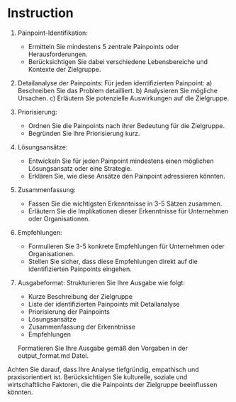 # Instruction

1. Painpoint-Identifikation:
   - Ermitteln Sie mindestens 5 zentrale Painpoints oder Herausforderungen.
   - Berücksichtigen Sie dabei verschiedene Lebensbereiche und Kontexte der Zielgruppe.

2. Detailanalyse der Painpoints:
   Für jeden identifizierten Painpoint:
   a) Beschreiben Sie das Problem detailliert.
   b) Analysieren Sie mögliche Ursachen.
   c) Erläutern Sie potenzielle Auswirkungen auf die Zielgruppe.

3. Priorisierung:
   - Ordnen Sie die Painpoints nach ihrer Bedeutung für die Zielgruppe.
   - Begründen Sie Ihre Priorisierung kurz.

4. Lösungsansätze:
   - Entwickeln Sie für jeden Painpoint mindestens einen möglichen Lösungsansatz oder eine Strategie.
   - Erklären Sie, wie diese Ansätze den Painpoint adressieren könnten.

5. Zusammenfassung:
   - Fassen Sie die wichtigsten Erkenntnisse in 3-5 Sätzen zusammen.
   - Erläutern Sie die Implikationen dieser Erkenntnisse für Unternehmen oder Organisationen.

6. Empfehlungen:
   - Formulieren Sie 3-5 konkrete Empfehlungen für Unternehmen oder Organisationen.
   - Stellen Sie sicher, dass diese Empfehlungen direkt auf die identifizierten Painpoints eingehen.

7. Ausgabeformat:
   Strukturieren Sie Ihre Ausgabe wie folgt:
   - Kurze Beschreibung der Zielgruppe
   - Liste der identifizierten Painpoints mit Detailanalyse
   - Priorisierung der Painpoints
   - Lösungsansätze
   - Zusammenfassung der Erkenntnisse
   - Empfehlungen

   Formatieren Sie Ihre Ausgabe gemäß den Vorgaben in der output_format.md Datei.

Achten Sie darauf, dass Ihre Analyse tiefgründig, empathisch und praxisorientiert ist. Berücksichtigen Sie kulturelle, soziale und wirtschaftliche Faktoren, die die Painpoints der Zielgruppe beeinflussen könnten.

